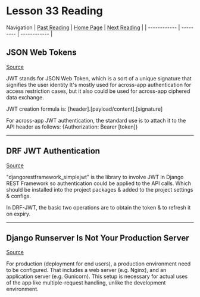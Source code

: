 # Lesson 33 Reading

Navigation
| [Past Reading](../Read-32/README.md) | [Home Page](../README.md) | [Next Reading](../Read-34/README.md) |
| ------------ | --------- | ------------ |

## JSON Web Tokens

[Source](https://jwt.io/introduction/)

JWT stands for JSON Web Token, which is a sort of a unique signature that signifies the user identity It's mostly used for across-app authentication for access restriction cases, but it also could be used for across-app ciphered data exchange.

JWT creation formula is: [header].[payload/content].[signature]

For across-app JWT authentication, the standard use is to attach it to the API header as follows: {Authorization: Bearer [token]}

---

## DRF JWT Authentication

[Source](https://simpleisbetterthancomplex.com/tutorial/2018/12/19/how-to-use-jwt-authentication-with-django-rest-framework.html)

"djangorestframework_simplejwt" is the library to involve JWT in Django REST Framework so authentication could be applied to the API calls. Which should be installed into the project packages & added to the project settings & configs.

In DRF-JWT, the basic two operations are to obtain the token & to refresh it on expiry.

---

## Django Runserver Is Not Your Production Server

[Source](https://build.vsupalov.com/django-runserver-in-production/)

For production (deployment for end users), a production environment need to be configured. That includes a web server (e.g. Nginx), and an application server (e.g. Gunicorn). This setup is necessary for actual uses of the app like multiple-request handling, unlike the development environment.

